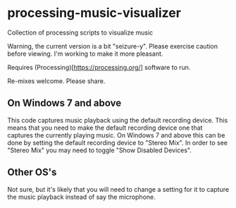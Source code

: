 # processing-music-visualizer
Collection of processing scripts to visualize music

Warning, the current version is a bit "seizure-y". Please exercise
caution before viewing. I'm working to make it more pleasant.

Requires (Processing)[https://processing.org/] software to run.

Re-mixes welcome. Please share.

## On Windows 7 and above

This code captures music playback using the default recording
device. This means that you need to make the default recording device
one that captures the currently playing music. On Windows 7 and above
this can be done by setting the default recording device to "Stereo
Mix". In order to see "Stereo Mix" you may need to toggle "Show
Disabled Devices".

## Other OS's

Not sure, but it's likely that you will need to change a
setting for it to capture the music playback instead of say the
microphone.